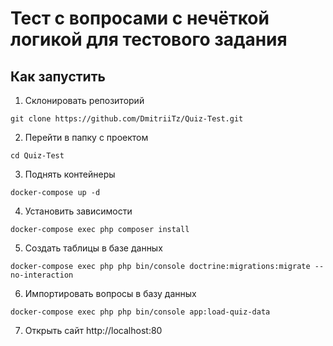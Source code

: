 # Тест с вопросами c нечёткой логикой для тестового задания

## Как запустить
1. Склонировать репозиторий
```
git clone https://github.com/DmitriiTz/Quiz-Test.git
```
2. Перейти в папку с проектом 
```
cd Quiz-Test
```
3. Поднять контейнеры
```
docker-compose up -d
```
4. Установить зависимости
```
docker-compose exec php composer install
```
5. Создать таблицы в базе данных
```
docker-compose exec php php bin/console doctrine:migrations:migrate --no-interaction
```
6. Импортировать вопросы в базу данных
```
docker-compose exec php php bin/console app:load-quiz-data
```
7. Открыть сайт http://localhost:80